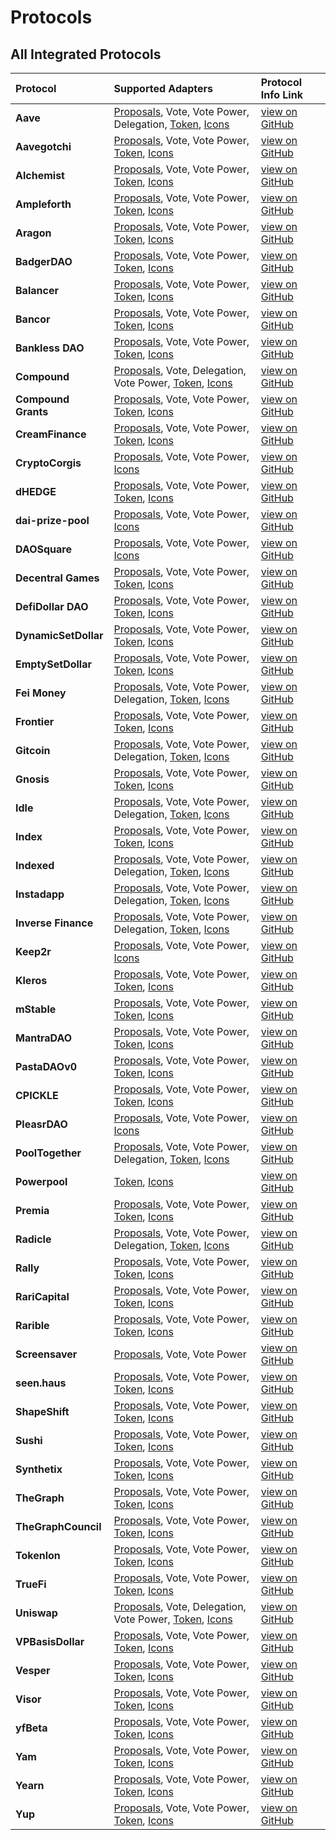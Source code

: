 # Protocols

## All Integrated Protocols

| Protocol | Supported Adapters | Protocol Info Link |
| :--- | :--- | :--- |
| **Aave** | [Proposals](https://docs.boardroom.info/sdk/adapters/proposals-adapter), Vote, Vote Power, Delegation, [Token](https://docs.boardroom.info/sdk/adapters/token-adapter), [Icons](https://docs.boardroom.info/sdk/adapters/icons-adapter) | [view on GitHub](https://github.com/boardroom-inc/protocol-Info/tree/main/protocols/aave) |
| **Aavegotchi** | [Proposals](https://docs.boardroom.info/sdk/adapters/proposals-adapter), Vote, Vote Power, [Token](https://docs.boardroom.info/sdk/adapters/token-adapter), [Icons](https://docs.boardroom.info/sdk/adapters/icons-adapter) | [view on GitHub](https://github.com/boardroom-inc/protocol-Info/tree/main/protocols/aavegotchi) |
| **Alchemist** | [Proposals](https://docs.boardroom.info/sdk/adapters/proposals-adapter), Vote, Vote Power, [Token](https://docs.boardroom.info/sdk/adapters/token-adapter), [Icons](https://docs.boardroom.info/sdk/adapters/icons-adapter) | [view on GitHub](https://github.com/boardroom-inc/protocol-Info/tree/main/protocols/alchemist) |
| **Ampleforth** | [Proposals](https://docs.boardroom.info/sdk/adapters/proposals-adapter), Vote, Vote Power, [Token](https://docs.boardroom.info/sdk/adapters/token-adapter), [Icons](https://docs.boardroom.info/sdk/adapters/icons-adapter) | [view on GitHub](https://github.com/boardroom-inc/protocol-Info/tree/main/protocols/ampleforth) |
| **Aragon** | [Proposals](https://docs.boardroom.info/sdk/adapters/proposals-adapter), Vote, Vote Power, [Token](https://docs.boardroom.info/sdk/adapters/token-adapter), [Icons](https://docs.boardroom.info/sdk/adapters/icons-adapter) | [view on GitHub](https://github.com/boardroom-inc/protocol-Info/tree/main/protocols/aragon) |
| **BadgerDAO** | [Proposals](https://docs.boardroom.info/sdk/adapters/proposals-adapter), Vote, Vote Power, [Token](https://docs.boardroom.info/sdk/adapters/token-adapter), [Icons](https://docs.boardroom.info/sdk/adapters/icons-adapter) | [view on GitHub](https://github.com/boardroom-inc/protocol-Info/tree/main/protocols/badgerdao) |
| **Balancer** | [Proposals](https://docs.boardroom.info/sdk/adapters/proposals-adapter), Vote, Vote Power, [Token](https://docs.boardroom.info/sdk/adapters/token-adapter), [Icons](https://docs.boardroom.info/sdk/adapters/icons-adapter) | [view on GitHub](https://github.com/boardroom-inc/protocol-Info/tree/main/protocols/balancer) |
| **Bancor** | [Proposals](https://docs.boardroom.info/sdk/adapters/proposals-adapter), Vote, Vote Power, [Token](https://docs.boardroom.info/sdk/adapters/token-adapter), [Icons](https://docs.boardroom.info/sdk/adapters/icons-adapter) | [view on GitHub](https://github.com/boardroom-inc/protocol-Info/tree/main/protocols/bancor) |
| **Bankless DAO** | [Proposals](https://docs.boardroom.info/sdk/adapters/proposals-adapter), Vote, Vote Power, [Token](https://docs.boardroom.info/sdk/adapters/token-adapter), [Icons](https://docs.boardroom.info/sdk/adapters/icons-adapter) | [view on GitHub](https://github.com/boardroom-inc/protocol-Info/tree/main/protocols/banklessvault) |
| **Compound** | [Proposals](https://docs.boardroom.info/sdk/adapters/proposals-adapter), Vote, Delegation, Vote Power, [Token](https://docs.boardroom.info/sdk/adapters/token-adapter), [Icons](https://docs.boardroom.info/sdk/adapters/icons-adapter) | [view on GitHub](https://github.com/boardroom-inc/protocol-Info/tree/main/protocols/compound) |
| **Compound Grants** | [Proposals](https://docs.boardroom.info/sdk/adapters/proposals-adapter), Vote, Vote Power, [Token](https://docs.boardroom.info/sdk/adapters/token-adapter), [Icons](https://docs.boardroom.info/sdk/adapters/icons-adapter) | [view on GitHub](https://github.com/boardroom-inc/protocol-Info/tree/main/protocols/compoundgrants) |
| **CreamFinance** | [Proposals](https://docs.boardroom.info/sdk/adapters/proposals-adapter), Vote, Vote Power, [Token](https://docs.boardroom.info/sdk/adapters/token-adapter), [Icons](https://docs.boardroom.info/sdk/adapters/icons-adapter) | [view on GitHub](https://github.com/boardroom-inc/protocol-Info/tree/main/protocols/creamfinance) |
| **CryptoCorgis** | [Proposals](https://docs.boardroom.info/sdk/adapters/proposals-adapter), Vote, Vote Power, [Icons](https://docs.boardroom.info/sdk/adapters/icons-adapter) | [view on GitHub](https://github.com/boardroom-inc/protocol-Info/tree/main/protocols/cryptocorgis) |
| **dHEDGE** | [Proposals](https://docs.boardroom.info/sdk/adapters/proposals-adapter), Vote, Vote Power, [Token](https://docs.boardroom.info/sdk/adapters/token-adapter), [Icons](https://docs.boardroom.info/sdk/adapters/icons-adapter) | [view on GitHub](https://github.com/boardroom-inc/protocol-Info/tree/main/protocols/dhedge) |
| **dai-prize-pool** | [Proposals](https://docs.boardroom.info/sdk/adapters/proposals-adapter), Vote, Vote Power, [Icons](https://docs.boardroom.info/sdk/adapters/icons-adapter) | [view on GitHub](https://github.com/boardroom-inc/protocol-Info/tree/main/protocols/daiprizepool) |
| **DAOSquare** | [Proposals](https://docs.boardroom.info/sdk/adapters/proposals-adapter), Vote, Vote Power, [Icons](https://docs.boardroom.info/sdk/adapters/icons-adapter) | [view on GitHub](https://github.com/boardroom-inc/protocol-Info/tree/main/protocols/daosquare) |
| **Decentral Games** | [Proposals](https://docs.boardroom.info/sdk/adapters/proposals-adapter), Vote, Vote Power, [Token](https://docs.boardroom.info/sdk/adapters/token-adapter), [Icons](https://docs.boardroom.info/sdk/adapters/icons-adapter) | [view on GitHub](https://github.com/boardroom-inc/protocol-Info/tree/main/protocols/decentralgames) |
| **DefiDollar DAO** | [Proposals](https://docs.boardroom.info/sdk/adapters/proposals-adapter), Vote, Vote Power, [Token](https://docs.boardroom.info/sdk/adapters/token-adapter), [Icons](https://docs.boardroom.info/sdk/adapters/icons-adapter) | [view on GitHub](https://github.com/boardroom-inc/protocol-Info/tree/main/protocols/defidollar) |
| **DynamicSetDollar** | [Proposals](https://docs.boardroom.info/sdk/adapters/proposals-adapter), Vote, Vote Power, [Token](https://docs.boardroom.info/sdk/adapters/token-adapter), [Icons](https://docs.boardroom.info/sdk/adapters/icons-adapter) | [view on GitHub](https://github.com/boardroom-inc/protocol-Info/tree/main/protocols/dsd) |
| **EmptySetDollar** | [Proposals](https://docs.boardroom.info/sdk/adapters/proposals-adapter), Vote, Vote Power, [Token](https://docs.boardroom.info/sdk/adapters/token-adapter), [Icons](https://docs.boardroom.info/sdk/adapters/icons-adapter) | [view on GitHub](https://github.com/boardroom-inc/protocol-Info/tree/main/protocols/esd) |
| **Fei Money** | [Proposals](https://docs.boardroom.info/sdk/adapters/proposals-adapter), Vote, Vote Power, Delegation, [Token](https://docs.boardroom.info/sdk/adapters/token-adapter), [Icons](https://docs.boardroom.info/sdk/adapters/icons-adapter) | [view on GitHub](https://github.com/boardroom-inc/protocol-Info/tree/main/protocols/fei) |
| **Frontier** | [Proposals](https://docs.boardroom.info/sdk/adapters/proposals-adapter), Vote, Vote Power, [Token](https://docs.boardroom.info/sdk/adapters/token-adapter), [Icons](https://docs.boardroom.info/sdk/adapters/icons-adapter) | [view on GitHub](https://github.com/boardroom-inc/protocol-Info/tree/main/protocols/frontier) |
| **Gitcoin** | [Proposals](https://docs.boardroom.info/sdk/adapters/proposals-adapter), Vote, Vote Power, Delegation, [Token](https://docs.boardroom.info/sdk/adapters/token-adapter), [Icons](https://docs.boardroom.info/sdk/adapters/icons-adapter) | [view on GitHub](https://github.com/boardroom-inc/protocol-Info/tree/main/protocols/gitcoin) |
| **Gnosis** | [Proposals](https://docs.boardroom.info/sdk/adapters/proposals-adapter), Vote, Vote Power, [Token](https://docs.boardroom.info/sdk/adapters/token-adapter), [Icons](https://docs.boardroom.info/sdk/adapters/icons-adapter) | [view on GitHub](https://github.com/boardroom-inc/protocol-Info/tree/main/protocols/gnosis) |
| **Idle** | [Proposals](https://docs.boardroom.info/sdk/adapters/proposals-adapter), Vote, Vote Power, Delegation, [Token](https://docs.boardroom.info/sdk/adapters/token-adapter), [Icons](https://docs.boardroom.info/sdk/adapters/icons-adapter) | [view on GitHub](https://github.com/boardroom-inc/protocol-Info/tree/main/protocols/idlefinance) |
| **Index** | [Proposals](https://docs.boardroom.info/sdk/adapters/proposals-adapter), Vote, Vote Power, [Token](https://docs.boardroom.info/sdk/adapters/token-adapter), [Icons](https://docs.boardroom.info/sdk/adapters/icons-adapter) | [view on GitHub](https://github.com/boardroom-inc/protocol-Info/tree/main/protocols/indexCoop) |
| **Indexed** | [Proposals](https://docs.boardroom.info/sdk/adapters/proposals-adapter), Vote, Vote Power, Delegation, [Token](https://docs.boardroom.info/sdk/adapters/token-adapter), [Icons](https://docs.boardroom.info/sdk/adapters/icons-adapter) | [view on GitHub](https://github.com/boardroom-inc/protocol-Info/tree/main/protocols/indexed) |
| **Instadapp** | [Proposals](https://docs.boardroom.info/sdk/adapters/proposals-adapter), Vote, Vote Power, Delegation, [Token](https://docs.boardroom.info/sdk/adapters/token-adapter), [Icons](https://docs.boardroom.info/sdk/adapters/icons-adapter) | [view on GitHub](https://github.com/boardroom-inc/protocol-Info/tree/main/protocols/instadapp) |
| **Inverse Finance** | [Proposals](https://docs.boardroom.info/sdk/adapters/proposals-adapter), Vote, Vote Power, Delegation, [Token](https://docs.boardroom.info/sdk/adapters/token-adapter), [Icons](https://docs.boardroom.info/sdk/adapters/icons-adapter) | [view on GitHub](https://github.com/boardroom-inc/protocol-Info/tree/main/protocols/inverse) |
| **Keep2r** | [Proposals](https://docs.boardroom.info/sdk/adapters/proposals-adapter), Vote, Vote Power, [Icons](https://docs.boardroom.info/sdk/adapters/icons-adapter) | [view on GitHub](https://github.com/boardroom-inc/protocol-Info/tree/main/protocols/keep2r) |
| **Kleros** | [Proposals](https://docs.boardroom.info/sdk/adapters/proposals-adapter), Vote, Vote Power, [Token](https://docs.boardroom.info/sdk/adapters/token-adapter), [Icons](https://docs.boardroom.info/sdk/adapters/icons-adapter) | [view on GitHub](https://github.com/boardroom-inc/protocol-Info/tree/main/protocols/kleros) |
| **mStable** | [Proposals](https://docs.boardroom.info/sdk/adapters/proposals-adapter), Vote, Vote Power, [Token](https://docs.boardroom.info/sdk/adapters/token-adapter), [Icons](https://docs.boardroom.info/sdk/adapters/icons-adapter) | [view on GitHub](https://github.com/boardroom-inc/protocol-Info/tree/main/protocols/mstable) |
| **MantraDAO** | [Proposals](https://docs.boardroom.info/sdk/adapters/proposals-adapter), Vote, Vote Power, [Token](https://docs.boardroom.info/sdk/adapters/token-adapter), [Icons](https://docs.boardroom.info/sdk/adapters/icons-adapter) | [view on GitHub](https://github.com/boardroom-inc/protocol-Info/tree/main/protocols/mantraDao) |
| **PastaDAOv0** | [Proposals](https://docs.boardroom.info/sdk/adapters/proposals-adapter), Vote, Vote Power, [Token](https://docs.boardroom.info/sdk/adapters/token-adapter), [Icons](https://docs.boardroom.info/sdk/adapters/icons-adapter) | [view on GitHub](https://github.com/boardroom-inc/protocol-Info/tree/main/protocols/pasta) |
| **CPICKLE** | [Proposals](https://docs.boardroom.info/sdk/adapters/proposals-adapter), Vote, Vote Power, [Token](https://docs.boardroom.info/sdk/adapters/token-adapter), [Icons](https://docs.boardroom.info/sdk/adapters/icons-adapter) | [view on GitHub](https://github.com/boardroom-inc/protocol-Info/tree/main/protocols/pickle) |
| **PleasrDAO** | [Proposals](https://docs.boardroom.info/sdk/adapters/proposals-adapter), Vote, Vote Power, [Icons](https://docs.boardroom.info/sdk/adapters/icons-adapter) | [view on GitHub](https://github.com/boardroom-inc/protocol-Info/tree/main/protocols/pleasrdao) |
| **PoolTogether** | [Proposals](https://docs.boardroom.info/sdk/adapters/proposals-adapter), Vote, Vote Power, Delegation, [Token](https://docs.boardroom.info/sdk/adapters/token-adapter), [Icons](https://docs.boardroom.info/sdk/adapters/icons-adapter) | [view on GitHub](https://github.com/boardroom-inc/protocol-Info/tree/main/protocols/pooltogether) |
| **Powerpool** | [Token](https://docs.boardroom.info/sdk/adapters/token-adapter), [Icons](https://docs.boardroom.info/sdk/adapters/icons-adapter) | [view on GitHub](https://github.com/boardroom-inc/protocol-Info/tree/main/protocols/powerpool) |
| **Premia** | [Proposals](https://docs.boardroom.info/sdk/adapters/proposals-adapter), Vote, Vote Power, [Token](https://docs.boardroom.info/sdk/adapters/token-adapter), [Icons](https://docs.boardroom.info/sdk/adapters/icons-adapter) | [view on GitHub](https://github.com/boardroom-inc/protocol-Info/tree/main/protocols/premia) |
| **Radicle** | [Proposals](https://docs.boardroom.info/sdk/adapters/proposals-adapter), Vote, Vote Power, Delegation, [Token](https://docs.boardroom.info/sdk/adapters/token-adapter), [Icons](https://docs.boardroom.info/sdk/adapters/icons-adapter) | [view on GitHub](https://github.com/boardroom-inc/protocol-Info/tree/main/protocols/radicle) |
| **Rally** | [Proposals](https://docs.boardroom.info/sdk/adapters/proposals-adapter), Vote, Vote Power, [Token](https://docs.boardroom.info/sdk/adapters/token-adapter), [Icons](https://docs.boardroom.info/sdk/adapters/icons-adapter) | [view on GitHub](https://github.com/boardroom-inc/protocol-Info/tree/main/protocols/rally) |
| **RariCapital** | [Proposals](https://docs.boardroom.info/sdk/adapters/proposals-adapter), Vote, Vote Power, [Token](https://docs.boardroom.info/sdk/adapters/token-adapter), [Icons](https://docs.boardroom.info/sdk/adapters/icons-adapter) | [view on GitHub](https://github.com/boardroom-inc/protocol-Info/tree/main/protocols/rari) |
| **Rarible** | [Proposals](https://docs.boardroom.info/sdk/adapters/proposals-adapter), Vote, Vote Power, [Token](https://docs.boardroom.info/sdk/adapters/token-adapter), [Icons](https://docs.boardroom.info/sdk/adapters/icons-adapter) | [view on GitHub](https://github.com/boardroom-inc/protocol-Info/tree/main/protocols/rarible) |
| **Screensaver** | [Proposals](https://docs.boardroom.info/sdk/adapters/proposals-adapter), Vote, Vote Power | [view on GitHub](https://github.com/boardroom-inc/protocol-Info/tree/main/protocols/screensaver) |
| **seen.haus** | [Proposals](https://docs.boardroom.info/sdk/adapters/proposals-adapter), Vote, Vote Power, [Token](https://docs.boardroom.info/sdk/adapters/token-adapter), [Icons](https://docs.boardroom.info/sdk/adapters/icons-adapter) | [view on GitHub](https://github.com/boardroom-inc/protocol-Info/tree/main/protocols/seen) |
| **ShapeShift** | [Proposals](https://docs.boardroom.info/sdk/adapters/proposals-adapter), Vote, Vote Power, [Token](https://docs.boardroom.info/sdk/adapters/token-adapter), [Icons](https://docs.boardroom.info/sdk/adapters/icons-adapter) | [view on GitHub](https://github.com/boardroom-inc/protocol-Info/tree/main/protocols/shapeshift) |
| **Sushi** | [Proposals](https://docs.boardroom.info/sdk/adapters/proposals-adapter), Vote, Vote Power, [Token](https://docs.boardroom.info/sdk/adapters/token-adapter), [Icons](https://docs.boardroom.info/sdk/adapters/icons-adapter) | [view on GitHub](https://github.com/boardroom-inc/protocol-Info/tree/main/protocols/sushi) |
| **Synthetix** | [Proposals](https://docs.boardroom.info/sdk/adapters/proposals-adapter), Vote, Vote Power, [Token](https://docs.boardroom.info/sdk/adapters/token-adapter), [Icons](https://docs.boardroom.info/sdk/adapters/icons-adapter) | [view on GitHub](https://github.com/boardroom-inc/protocol-Info/tree/main/protocols/synthetix) |
| **TheGraph** | [Proposals](https://docs.boardroom.info/sdk/adapters/proposals-adapter), Vote, Vote Power, [Token](https://docs.boardroom.info/sdk/adapters/token-adapter), [Icons](https://docs.boardroom.info/sdk/adapters/icons-adapter) | [view on GitHub](https://github.com/boardroom-inc/protocol-Info/tree/main/protocols/graphprotocol) |
| **TheGraphCouncil** | [Proposals](https://docs.boardroom.info/sdk/adapters/proposals-adapter), Vote, Vote Power, [Token](https://docs.boardroom.info/sdk/adapters/token-adapter), [Icons](https://docs.boardroom.info/sdk/adapters/icons-adapter) | [view on GitHub](https://github.com/boardroom-inc/protocol-Info/tree/main/protocols/thegraphcouncil) |
| **Tokenlon** | [Proposals](https://docs.boardroom.info/sdk/adapters/proposals-adapter), Vote, Vote Power, [Token](https://docs.boardroom.info/sdk/adapters/token-adapter), [Icons](https://docs.boardroom.info/sdk/adapters/icons-adapter) | [view on GitHub](https://github.com/boardroom-inc/protocol-Info/tree/main/protocols/tokenlon) |
| **TrueFi** | [Proposals](https://docs.boardroom.info/sdk/adapters/proposals-adapter), Vote, Vote Power, [Token](https://docs.boardroom.info/sdk/adapters/token-adapter), [Icons](https://docs.boardroom.info/sdk/adapters/icons-adapter) | [view on GitHub](https://github.com/boardroom-inc/protocol-Info/tree/main/protocols/truefigov) |
| **Uniswap** | [Proposals](https://docs.boardroom.info/sdk/adapters/proposals-adapter), Vote, Delegation, Vote Power, [Token](https://docs.boardroom.info/sdk/adapters/token-adapter), [Icons](https://docs.boardroom.info/sdk/adapters/icons-adapter) | [view on GitHub](https://github.com/boardroom-inc/protocol-Info/tree/main/protocols/uniswap) |
| **VPBasisDollar** | [Proposals](https://docs.boardroom.info/sdk/adapters/proposals-adapter), Vote, Vote Power, [Token](https://docs.boardroom.info/sdk/adapters/token-adapter), [Icons](https://docs.boardroom.info/sdk/adapters/icons-adapter) | [view on GitHub](https://github.com/boardroom-inc/protocol-Info/tree/main/protocols/basisdollar) |
| **Vesper** | [Proposals](https://docs.boardroom.info/sdk/adapters/proposals-adapter), Vote, Vote Power, [Token](https://docs.boardroom.info/sdk/adapters/token-adapter), [Icons](https://docs.boardroom.info/sdk/adapters/icons-adapter) | [view on GitHub](https://github.com/boardroom-inc/protocol-Info/tree/main/protocols/vsp) |
| **Visor** | [Proposals](https://docs.boardroom.info/sdk/adapters/proposals-adapter), Vote, Vote Power, [Token](https://docs.boardroom.info/sdk/adapters/token-adapter), [Icons](https://docs.boardroom.info/sdk/adapters/icons-adapter) | [view on GitHub](https://github.com/boardroom-inc/protocol-Info/tree/main/protocols/visor) |
| **yfBeta** | [Proposals](https://docs.boardroom.info/sdk/adapters/proposals-adapter), Vote, Vote Power, [Token](https://docs.boardroom.info/sdk/adapters/token-adapter), [Icons](https://docs.boardroom.info/sdk/adapters/icons-adapter) | [view on GitHub](https://github.com/boardroom-inc/protocol-Info/tree/main/protocols/yfbeta) |
| **Yam** | [Proposals](https://docs.boardroom.info/sdk/adapters/proposals-adapter), Vote, Vote Power, [Token](https://docs.boardroom.info/sdk/adapters/token-adapter), [Icons](https://docs.boardroom.info/sdk/adapters/icons-adapter) | [view on GitHub](https://github.com/boardroom-inc/protocol-Info/tree/main/protocols/yam) |
| **Yearn** | [Proposals](https://docs.boardroom.info/sdk/adapters/proposals-adapter), Vote, Vote Power, [Token](https://docs.boardroom.info/sdk/adapters/token-adapter), [Icons](https://docs.boardroom.info/sdk/adapters/icons-adapter) | [view on GitHub](https://github.com/boardroom-inc/protocol-Info/tree/main/protocols/ybaby) |
| **Yup** | [Proposals](https://docs.boardroom.info/sdk/adapters/proposals-adapter), Vote, Vote Power, [Token](https://docs.boardroom.info/sdk/adapters/token-adapter), [Icons](https://docs.boardroom.info/sdk/adapters/icons-adapter) | [view on GitHub](https://github.com/boardroom-inc/protocol-Info/tree/main/protocols/yup) |

